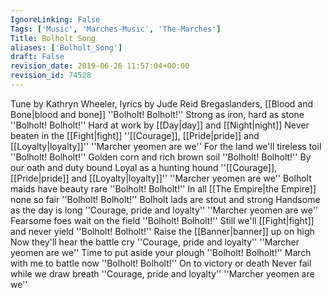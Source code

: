```yaml
---
IgnoreLinking: False
Tags: ['Music', 'Marches-Music', 'The-Marches']
Title: Bolholt Song
aliases: ['Bolholt_Song']
draft: False
revision_date: 2019-06-26 11:57:04+00:00
revision_id: 74528
---
```


Tune by Kathryn Wheeler, lyrics by Jude Reid
Bregaslanders, [[Blood and Bone|blood and bone]]
''Bolholt! Bolholt!''
Strong as iron, hard as stone
''Bolholt! Bolholt!''
Hard at work by [[Day|day]] and [[Night|night]]
Never beaten in the [[Fight|fight]]
''[[Courage]], [[Pride|pride]] and [[Loyalty|loyalty]]''
''Marcher yeomen are we''
For the land we'll tireless toil
''Bolholt! Bolholt!''
Golden corn and rich brown soil
''Bolholt! Bolholt!''
By our oath and duty bound
Loyal as a hunting hound
''[[Courage]], [[Pride|pride]] and [[Loyalty|loyalty]]''
''Marcher yeomen are we''
Bolholt maids have beauty rare
''Bolholt! Bolholt!''
In all [[The Empire|the Empire]] none so fair
''Bolholt! Bolholt!''
Bolholt lads are stout and strong
Handsome as the day is long
''Courage, pride and loyalty''
''Marcher yeomen are we''
Fearsome foes wait on the field
''Bolholt! Bolholt!''
Still we'll [[Fight|fight]] and never yield
''Bolholt! Bolholt!''
Raise the [[Banner|banner]] up on high
Now they'll hear the battle cry
''Courage, pride and loyalty''
''Marcher yeomen are we''
Time to put aside your plough
''Bolholt! Bolholt!''
March with me to battle now
''Bolholt! Bolholt!''
On to victory or death
Never fail while we draw breath
''Courage, pride and loyalty''
''Marcher yeomen are we''
